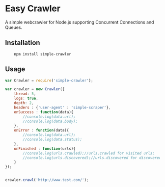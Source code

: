 Easy Crawler
========

A simple webcrawler for Node.js supporting Concurrent Connections and Queues.

## Installation

		npm install simple-crawler

## Usage
```javascript
var Crawler = require('simple-crawler');

var crawler = new Crawler({
	thread: 5,
	logs: true,
	depth: 2,
	headers : {'user-agent' : 'simple-scraper'},
	onSuccess : function(data){
		//console.log(data.url);
		//console.log(data.body);
	},
	onError : function(data){
		//console.log(data.url);
		//console.log(data.status);
	},
	onFinished : function(urls){
		//console.log(urls.crawled);//urls.crawled for visited urls;
		//console.log(urls.discovered);//urls.discovered for discovered urls
	}
});


crawler.crawl('http://www.test.com/');
```